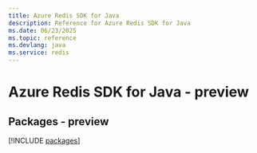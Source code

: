 ```yaml
---
title: Azure Redis SDK for Java
description: Reference for Azure Redis SDK for Java
ms.date: 06/23/2025
ms.topic: reference
ms.devlang: java
ms.service: redis
---
```

# Azure Redis SDK for Java - preview
## Packages - preview
[!INCLUDE [packages](redis-index.md)]